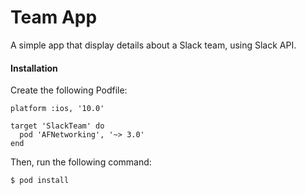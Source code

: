 # Team App

A simple app that display details about a Slack team, using Slack API.

<h4>Installation</h4>

Create the following Podfile:

```
platform :ios, '10.0'

target 'SlackTeam' do
  pod 'AFNetworking', '~> 3.0'
end
```

Then, run the following command:

```
$ pod install
```
